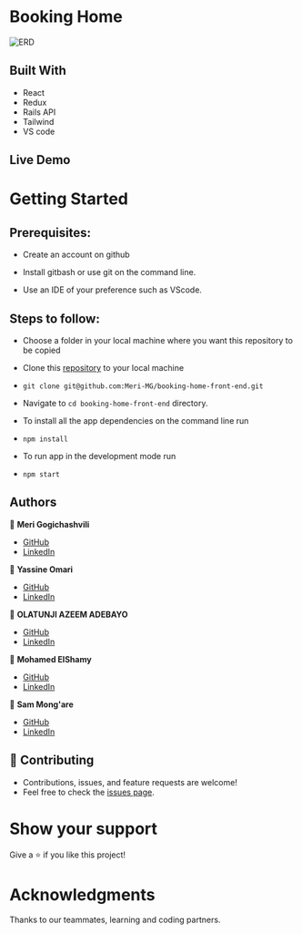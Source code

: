 
# Booking Home
> 
![ERD](https://user-images.githubusercontent.com/39459774/165515738-8936af27-ca45-476e-be02-8575542d5b75.png)

## Built With

- React
- Redux
- Rails API
- Tailwind
- VS code

## Live Demo

# Getting Started
## Prerequisites:


- Create an account on github

- Install gitbash or use git on the command line.

- Use an IDE of your preference such as VScode.

## Steps to follow:

- Choose a folder in your local machine where you want this repository to be copied

- Clone this [repository](https://github.com/Meri-MG/booking-home-front-end) to your local machine 
- ```
  git clone git@github.com:Meri-MG/booking-home-front-end.git
  ```

- Navigate to `cd booking-home-front-end`  directory.

- To install all the app dependencies on the command line run
- ```
  npm install
  ``` 
- To run app in the development mode run 
- ```
  npm start
  ```

## Authors

:woman: **Meri Gogichashvili**

- [GitHub](https://github.com/Meri-MG)
- [LinkedIn](https://www.linkedin.com/in/meri-gogichashvili/)

:man: **Yassine Omari**
- [GitHub](https://github.com/youmari)
- [LinkedIn](https://www.linkedin.com/in/youmari/)

:man: **OLATUNJI AZEEM ADEBAYO**
- [GitHub](https://github.com/zemola)
- [LinkedIn](https://www.linkedin.com/in/olatunjiazeem/)

:man: **Mohamed ElShamy**
- [GitHub](https://github.com/mohamedelshamy55?fbclid=IwAR1fNoNPIEahycm9QBJ_PbWpS7HaIKIWisu14zcPIrqg7PnzE-mVuaWVL4E)
- [LinkedIn](https://www.linkedin.com/in/mohamedelshamy85/)

:man: **Sam Mong'are**
- [GitHub](https://github.com/Mosams)
- [LinkedIn](https://www.linkedin.com/in/samwel-mongare/)

## 🤝 Contributing
- Contributions, issues, and feature requests are welcome!
- Feel free to check the [issues page](https://github.com/Meri-MG/booking-home-front-end/issues).

# Show your support
Give a ⭐ if you like this project!

# Acknowledgments
Thanks to our teammates, learning and coding partners.
